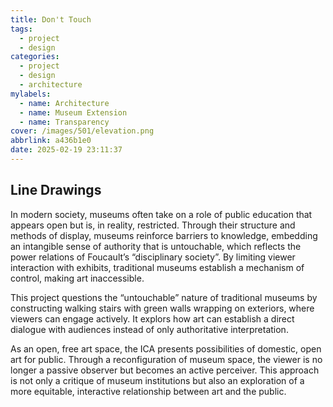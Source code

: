 ```yaml
---
title: Don't Touch
tags:
  - project
  - design
categories:
  - project
  - design
  - architecture
mylabels:
  - name: Architecture
  - name: Museum Extension
  - name: Transparency
cover: /images/501/elevation.png
abbrlink: a436b1e0
date: 2025-02-19 23:11:37
---
```

## Line Drawings
In modern society, museums often take on a role of public education that appears open but is, in reality, restricted. Through their structure and methods of display, museums reinforce barriers to knowledge, embedding an intangible sense of authority that is untouchable, which reflects the power relations of Foucault’s “disciplinary society”. By limiting viewer interaction with exhibits, traditional museums establish a mechanism of control, making art inaccessible.

This project questions the “untouchable” nature of traditional museums by constructing walking stairs with green walls wrapping on exteriors, where viewers can engage actively. It explors how art can establish a direct dialogue with audiences instead of only authoritative interpretation.

As an open, free art space, the ICA presents possibilities of domestic, open art for public. Through a reconfiguration of museum space, the viewer is no longer a passive observer but becomes an active perceiver. This approach is not only a critique of museum institutions but also an exploration of a more equitable, interactive relationship between art and the public.

